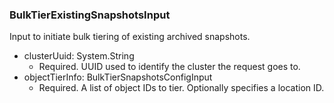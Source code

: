 ### BulkTierExistingSnapshotsInput
Input to initiate bulk tiering of existing archived snapshots.

- clusterUuid: System.String
  - Required. UUID used to identify the cluster the request goes to.
- objectTierInfo: BulkTierSnapshotsConfigInput
  - Required. A list of object IDs to tier. Optionally specifies a location ID.
